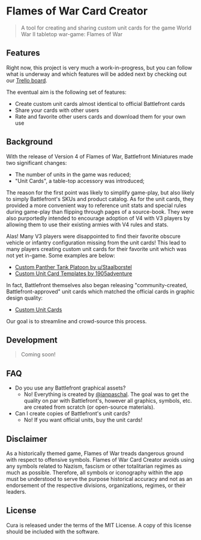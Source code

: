 # Flames of War Card Creator

> A tool for creating and sharing custom unit cards for the game World War II tabletop war-game: Flames of War

## Features

Right now, this project is very much a work-in-progress, but you can follow what is underway and which features will be added next by checking out our [Trello board](https://trello.com/b/TbsTJYR7/card-creator).

The eventual aim is the following set of features:

- Create custom unit cards almost identical to official Battlefront cards
- Share your cards with other users
- Rate and favorite other users cards and download them for your own use

## Background

With the release of Version 4 of Flames of War, Battlefront Miniatures made two significant changes:

- The number of units in the game was reduced;
- "Unit Cards", a table-top accessory was introduced;

The reason for the first point was likely to simplify game-play, but also likely to simply Battlefront's SKUs and product catalog.
As for the unit cards, they provided a more convenient way to reference unit stats and special rules during game-play than flipping through pages of a source-book.
They were also purportedly intended to encourage adoption of V4 with V3 players by allowing them to use their existing armies with V4 rules and stats.

Alas! Many V3 players were disappointed to find their favorite obscure vehicle or infantry configuration missing from the unit cards!
This lead to many players creating custom unit cards for their favorite unit which was not yet in-game.
Some examples are below:

- [Custom Panther Tank Platoon by u/Staalborstel](https://www.docdroid.net/8YxXeNj/panther-pdf)
- [Custom Unit Card Templates by 1905adventure](http://theminiaturespage.com/boards/msg.mv?id=449701)

In fact, Battlefront themselves also began releasing "community-created, Battlefront-approved" unit cards which matched the official cards in graphic design quality:

- [Custom Unit Cards](https://www.flamesofwar.com/Default.aspx?tabid=109&art_id=6088)

Our goal is to streamline and crowd-source this process.

## Development

> Coming soon!

## FAQ

- Do you use any Battlefront graphical assets?
    - No! Everything is created by [@ianpaschal](https://github.com/ianpaschal). The goal was to get the quality on par with Battlefront's, however all graphics, symbols, etc. are created from scratch (or open-source materials).
- Can I create copies of Battlefront's unit cards?
    - No! If you want official units, buy the unit cards!

## Disclaimer

As a historically themed game, Flames of War treads dangerous ground with respect to offensive symbols.
Flames of War Card Creator avoids using any symbols related to Nazism, fascism or other totalitarian regimes as much as possible.
Therefore, all symbols or iconography within the app must be understood to serve the purpose historical accuracy and not as an endorsement of the respective divisions, organizations, regimes, or their leaders.

## License

Cura is released under the terms of the MIT License.
A copy of this license should be included with the software.
